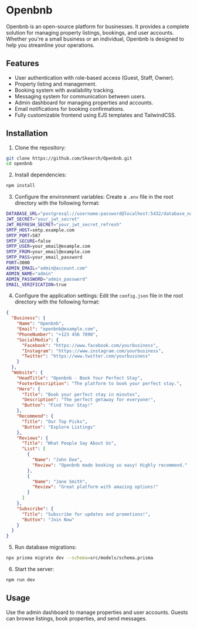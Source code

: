 # Openbnb
Openbnb is an open-source platform for businesses. It provides a complete solution for managing property listings, bookings, and user accounts. Whether you're a small business or an individual, Openbnb is designed to help you streamline your operations.

## Features
- User authentication with role-based access (Guest, Staff, Owner).
- Property listing and management.
- Booking system with availability tracking.
- Messaging system for communication between users.
- Admin dashboard for managing properties and accounts.
- Email notifications for booking confirmations.
- Fully customizable frontend using EJS templates and TailwindCSS.

## Installation
1. Clone the repository:
```bash
git clone https://github.com/Skearch/Openbnb.git
cd openbnb
```

2. Install dependencies:
```bash
npm install
```

3. Configure the environment variables: Create a `.env` file in the root directory with the following format:
```bash
DATABASE_URL="postgresql://username:password@localhost:5432/database_name"
JWT_SECRET="your_jwt_secret"
JWT_REFRESH_SECRET="your_jwt_secret_refresh"
SMTP_HOST=smtp.example.com
SMTP_PORT=587
SMTP_SECURE=false
SMTP_USER=your_email@example.com
SMTP_FROM=your_email@example.com
SMTP_PASS=your_email_password
PORT=3000
ADMIN_EMAIL="admin@account.com"
ADMIN_NAME="admin"
ADMIN_PASSWORD="admin_password"
EMAIL_VERIFICATION=true
```

4. Configure the application settings: Edit the `config.json` file in the root directory with the following format:
```json
{
  "Business": {
    "Name": "Openbnb",
    "Email": "openbnb@example.com",
    "PhoneNumber": "+123 456 7890",
    "SocialMedia": {
      "Facebook": "https://www.facebook.com/yourbusiness",
      "Instagram": "https://www.instagram.com/yourbusiness",
      "Twitter": "https://www.twitter.com/yourbusiness"
    }
  },
  "Website": {
    "HeadTitle": "Openbnb - Book Your Perfect Stay",
    "FooterDescription": "The platform to book your perfect stay.",
    "Hero": {
      "Title": "Book your perfect stay in minutes",
      "Description": "The perfect getaway for everyone!",
      "Button": "Find Your Stay!"
    },
    "Recommend": {
      "Title": "Our Top Picks",
      "Button": "Explore Listings"
    },
    "Reviews": {
      "Title": "What People Say About Us",
      "List": [
        {
          "Name": "John Doe",
          "Review": "Openbnb made booking so easy! Highly recommend."
        },
        {
          "Name": "Jane Smith",
          "Review": "Great platform with amazing options!"
        }
      ]
    },
    "Subscribe": {
      "Title": "Subscribe for updates and promotions!",
      "Button": "Join Now"
    }
  }
}
```

5. Run database migrations:
```bash
npx prisma migrate dev --schema=src/models/schema.prisma
```

6. Start the server:
```bash
npm run dev
```

## Usage
Use the admin dashboard to manage properties and user accounts. Guests can browse listings, book properties, and send messages.

